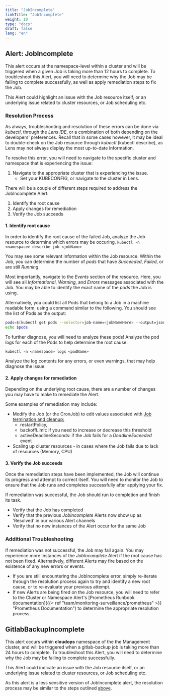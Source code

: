 ```yaml
---
title: "JobIncomplete"
linkTitle: "JobIncomplete"
weight: 10
type: "docs"
draft: false
lang: "en"
---
```


## Alert: JobIncomplete

This alert occurs at the namespace-level within a cluster and will be triggered when a given Job is taking more than 12 hours to complete. To troubleshoot this Alert, you will need to determine why the Job may be failing to complete successfully, as well as apply remediation steps to fix the Job.

This Alert could highlight an issue with the Job resource itself, or an underlying issue related to cluster resources, or Job scheduling etc.

### Resolution Process

As always, troubleshooting and resolution of these errors can be done via *kubectl*, through the *Lens IDE*, or a combination of both depending on the developers' preferences. Recall that in some cases however, it may be ideal to double-check on the Job resource through *kubectl* (kubectl describe), as Lens may not always display the most up-to-date information.

To resolve this error, you will need to navigate to the specific cluster and namespace that is experiencing the issue:
1. Navigate to the appropriate cluster that is experiencing the issue.
    - Set your KUBECONFIG, or navigate to the cluster in Lens.

There will be a couple of different steps required to address the JobIncomplete Alert:
1. Identify the root cause
2. Apply changes for remediation
3. Verify the Job succeeds

#### 1. Identify root cause

In order to identify the root cause of the failed Job, analyze the Job resource to determine which errors may be occuring.
`kubectl -n <namespace> describe job <jobName>`

You may see some relevant information within the Job resource. Within the Job, you can determine the number of *pods* that have *Succeeded*, *Failed*, or are still *Running*.

Most importantly, navigate to the *Events* section of the resource. Here, you will see all *Informational*, *Warning*, and *Errors* messages associated with the Job. You may be able to identify the exact name of the *pods* the Job is using.

Alternatively, you could list all Pods that belong to a Job in a machine readable form, using a command similar to the following. You should see the list of Pods as the output:
```bash
pods=$(kubectl get pods --selector=job-name=<jobNameHere> --output=jsonpath='{.items[*].metadata.name}')
echo $pods
```

To further diagnose, you will need to analyze these pods! Analyze the pod logs for each of the Pods to help determine the root cause:

`kubectl -n <namespace> logs <podName>`

Analyze the log contents for any errors, or even warnings, that may help diagnose the issue.

#### 2. Apply changes for remediation

Depending on the underlying root cause, there are a number of changes you may have to make to remediate the Alert.

Some examples of remediation may include:
- Modify the Job (or the CronJob) to edit values associated with [Job termination and cleanup:](https://kubernetes.io/docs/concepts/workloads/controllers/job/#job-termination-and-cleanup)
    - restartPolicy,
    - backoffLimit: if you need to increase or decrease this threshold
    - activeDeadlineSeconds: if the Job fails for a *DeadlineExceeded* event
- Scaling up cluster resources - in cases where the Job fails due to lack of resources (Memory, CPU)

#### 3. Verify the Job succeeds

Once the remediation steps have been implemented, the Job will continue its progress and attempt to correct itself. You will need to monitor the Job to ensure that the Job runs and completes successfully after applying your fix.

If remediation was successful, the Job should run to completion and finish its task.
- Verify that the Job has completed
- Verify that the previous *JobIncomplete* Alerts now show up as 'Resolved' in our various Alert channels
- Verify that no new instances of the Alert occur for the same Job

### Additional Troubleshooting

If remediation was not successful, the Job may fail again. You may experience more instances of the *JobIncomplete* Alert if the root cause has not been fixed. Alternatively, different Alerts may fire based on the existence of any new errors or events.
- If you are still encountering the JobIncomplete error, simply re-iterate through the resolution process again to try and identify a new root cause, or to re-evaluate your previous attempt.
- If new Alerts are being fired on the Job resource, you will need to refer to the Cluster or Namespace Alert's [Prometheus Runbook documentation]({{< ref "team/monitoring-surveillance/prometheus" >}} "Prometheus Documentation") to determine the appropriate resolution process.

## GitlabBackupIncomplete

This alert occurs within **cloudops** namespace of the the Management cluster, and will be triggered when a gitlab-backup job is taking more than 24 hours to complete. To troubleshoot this Alert, you will need to determine why the Job may be failing to complete successfully.

This Alert could indicate an issue with the Job resource itself, or an underlying issue related to cluster resources, or Job scheduling etc.

As this alert is a less sensitive version of JobIncomplete alert, the resolution process may be similar to the steps outlined [above](#resolution-process).
